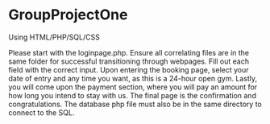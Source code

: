 # GroupProjectOne
Using HTML/PHP/SQL/CSS

Please start with the loginpage.php. Ensure all correlating files are in the same folder for successful transitioning through webpages. Fill out each field with the correct input. Upon entering the booking page, select your date of entry and any time you want, as this is a 24-hour open gym. Lastly, you will come upon the payment section, where you will pay an amount for how long you intend to stay with us. The final page is the confirmation and congratulations. The database php file must also be in the same directory to connect to the SQL. 
